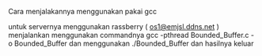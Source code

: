 Cara menjalakannya menggunakan pakai gcc

untuk servernya menggunakan rassberry ( os1@emjsl.ddns.net )
menjalankan menggunakan commandnya  gcc -pthread Bounded_Buffer.c -o Bounded_Buffer
dan menggunakan ./Bounded_Buffer 
dan hasilnya keluar

